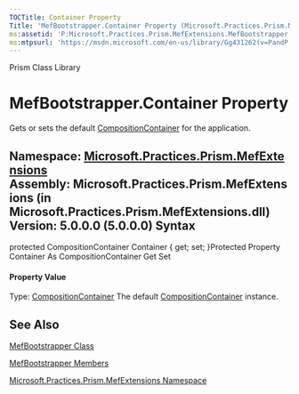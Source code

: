 ```yaml
---
TOCTitle: Container Property
Title: 'MefBootstrapper.Container Property (Microsoft.Practices.Prism.MefExtensions)'
ms:assetid: 'P:Microsoft.Practices.Prism.MefExtensions.MefBootstrapper.Container'
ms:mtpsurl: 'https://msdn.microsoft.com/en-us/library/Gg431262(v=PandP.50)'
---
```


Prism Class Library

MefBootstrapper.Container Property
======================================

Gets or sets the default [CompositionContainer](http://msdn2.microsoft.com/en-us/library/dd833553) for the application.

**Namespace:** [Microsoft.Practices.Prism.MefExtensions](https://msdn.microsoft.com/n:microsoft.practices.prism.mefextensions)
**Assembly:** Microsoft.Practices.Prism.MefExtensions (in Microsoft.Practices.Prism.MefExtensions.dll) Version: 5.0.0.0 (5.0.0.0)
Syntax
------

<span id="syntaxToggle"></span>protected CompositionContainer Container { get; set; }Protected Property Container As CompositionContainer Get Set
#### Property Value

Type: [CompositionContainer](http://msdn2.microsoft.com/en-us/library/dd833553)
The default [CompositionContainer](http://msdn2.microsoft.com/en-us/library/dd833553) instance.

See Also
--------

<span id="seeAlsoToggle"></span>
[MefBootstrapper Class](https://msdn.microsoft.com/t:microsoft.practices.prism.mefextensions.mefbootstrapper)

[MefBootstrapper Members](https://msdn.microsoft.com/allmembers.t:microsoft.practices.prism.mefextensions.mefbootstrapper)

[Microsoft.Practices.Prism.MefExtensions Namespace](https://msdn.microsoft.com/n:microsoft.practices.prism.mefextensions)
